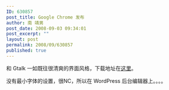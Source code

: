 ```yaml
---
ID: 630857
post_title: Google Chrome 发布
author: 南 靖男
post_date: 2008-09-03 09:34:01
post_excerpt: ""
layout: post
permalink: 2008/09/630857
published: true
---
```

和 Gtalk 一如既往很清爽的界面风格，下载地址在<a href="http://www.google.com/chrome">这里</a>。

没有最小字体的设置，很NC，所以在 WordPress 后台编辑器上。。。。 